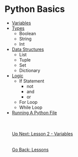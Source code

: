 # Python Basics
* [Variables](variables.md)
* [Types](types.md)
    * Boolean
    * String
    * Int
* [Data Structures](data-structures.md)
    * List
    * Tuple
    * Set
    * Dictionary
* [Logic](logic.md)
    * If Statement
        * not
        * and
        * or
    * For Loop
    * While Loop
* [Running A Python File](running-python-scripts.md)
\
\
\
\
[Up Next: Lesson 2 - Variables](variables.md)
\
\
\
[Go Back: Lessons](../README.md)
